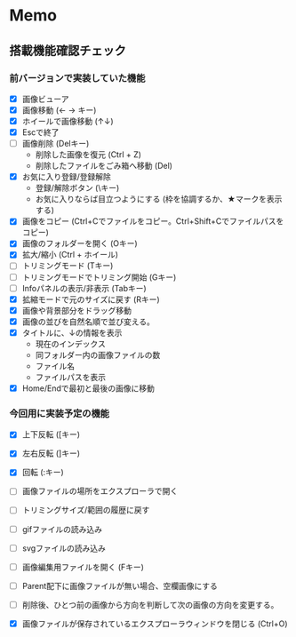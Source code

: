 # Memo

## 搭載機能確認チェック

### 前バージョンで実装していた機能

- [x] 画像ビューア
- [x] 画像移動 (← → キー)
- [x] ホイールで画像移動 (↑↓)
- [x] Escで終了
- [ ] 画像削除 (Delキー)
	- 削除した画像を復元 (Ctrl + Z)
	- 削除したファイルをごみ箱へ移動 (Del)
- [x] お気に入り登録/登録解除
	- 登録/解除ボタン (\キー)
	- お気に入りならば目立つようにする (枠を協調するか、★マークを表示する)
- [x] 画像をコピー (Ctrl+Cでファイルをコピー。Ctrl+Shift+Cでファイルパスをコピー)
- [x] 画像のフォルダーを開く (Oキー)
- [x] 拡大/縮小 (Ctrl + ホイール)
- [ ] トリミングモード (Tキー)
- [ ] トリミングモードでトリミング開始 (Gキー)
- [ ] Infoパネルの表示/非表示 (Tabキー)
- [x] 拡縮モードで元のサイズに戻す (Rキー)
- [x] 画像や背景部分をドラッグ移動
- [x] 画像の並びを自然名順で並び変える。
- [x] タイトルに、↓の情報を表示
	- 現在のインデックス
	- 同フォルダー内の画像ファイルの数
	- ファイル名
	- ファイルパスを表示
- [x] Home/Endで最初と最後の画像に移動
	
### 今回用に実装予定の機能

- [x] 上下反転 ([キー)
- [x] 左右反転 (]キー)
- [x] 回転 (:キー)
- [ ] 画像ファイルの場所をエクスプローラで開く
- [ ] トリミングサイズ/範囲の履歴に戻す
- [ ] gifファイルの読み込み
- [ ] svgファイルの読み込み
- [ ] 画像編集用ファイルを開く (Fキー)
- [ ] Parent配下に画像ファイルが無い場合、空欄画像にする
- [ ] 削除後、ひとつ前の画像から方向を判断して次の画像の方向を変更する。
- [x] 画像ファイルが保存されているエクスプローラウィンドウを閉じる (Ctrl+O)

